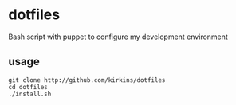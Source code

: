 # dotfiles
Bash script with puppet to configure my development environment

## usage

    git clone http://github.com/kirkins/dotfiles
    cd dotfiles
    ./install.sh
